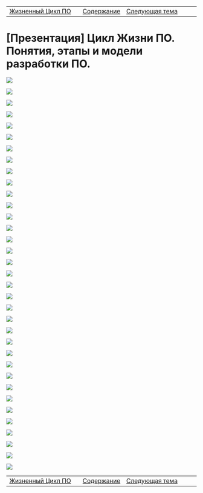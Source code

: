 <table style="width: 100%;">
<tr><td style="width: 40%;">
<a href="./t1l1.md">Жизненный Цикл ПО</a></td>
<td style="width: 20%;">
<a href="../../../readme.md">Содержание</a></td>
<td style="width: 40%;">
<a href="../../t2/articles/t2l1.md">Следующая тема</a></td>
<tr></table>

# [Презентация] Цикл Жизни ПО. Понятия, этапы и модели разработки ПО. 

![](../img/1.png)

![](../img/2.png)

![](../img/3.png)

![](../img/4.png)

![](../img/5.png)

![](../img/6.png)

![](../img/7.png)

![](../img/8.png)

![](../img/9.png)

![](../img/10.png)

![](../img/11.png)

![](../img/12.png)

![](../img/13.png)

![](../img/14.png)

![](../img/15.png)

![](../img/16.png)

![](../img/17.png)

![](../img/18.png)

![](../img/19.png)

![](../img/20.png)

![](../img/21.png)

![](../img/22.png)

![](../img/23.png)

![](../img/24.png)

![](../img/25.png)

![](../img/26.png)

![](../img/27.png)

![](../img/28.png)

![](../img/29.png)

![](../img/30.png)

![](../img/31.png)

![](../img/32.png)

![](../img/33.png)

![](../img/34.png)

![](../img/35.png)

<table style="width: 100%;">
<tr><td style="width: 40%;">
<a href="./t1l1.md">Жизненный Цикл ПО</a></td>
<td style="width: 20%;">
<a href="../../../readme.md">Содержание</a></td>
<td style="width: 40%;">
<a href="">Следующая тема</a></td>
<tr></table>